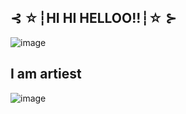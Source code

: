 ##  ⊰ ☆┆HI HI HELLOO!!┆☆ ⊱

![image](https://github.com/user-attachments/assets/6d750214-3bbe-4ac4-8824-6463abd9f90a)

## I am artiest
![image](https://github.com/user-attachments/assets/303ca987-8cf5-4066-b33e-89f057d4255e)
